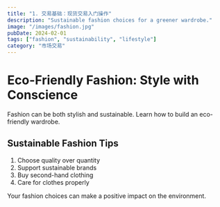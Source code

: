 ```yaml
---
title: "1. 交易基础：现货交易入门操作"
description: "Sustainable fashion choices for a greener wardrobe."
image: "/images/fashion.jpg"
pubDate: 2024-02-01
tags: ["fashion", "sustainability", "lifestyle"]
category: "市场交易"
---
```


# Eco-Friendly Fashion: Style with Conscience

Fashion can be both stylish and sustainable. Learn how to build an eco-friendly wardrobe.

## Sustainable Fashion Tips

1. Choose quality over quantity
2. Support sustainable brands
3. Buy second-hand clothing
4. Care for clothes properly

Your fashion choices can make a positive impact on the environment.